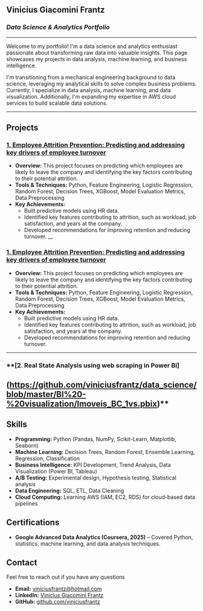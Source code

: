 ## **Vinicius Giacomini Frantz** 
### *Data Science & Analytics Portfolio*

---
Welcome to my portfolio! I'm a data science and analytics enthusiast passionate about transforming raw data into valuable insights. This page showcases my projects in data analysis, machine learning, and business intelligence.  

I'm transitioning from a mechanical engineering background to data science, leveraging my analytical skills to solve complex business problems. Currently, I specialize in data analysis, machine learning, and data visualization. Additionally, I'm expanding my expertise in AWS cloud services to build scalable data solutions.  

---

##  **Projects**

### **[1. Employee Attrition Prevention: Predicting and addressing key drivers of employee turnover](https://github.com/viniciusfrantz/data_science/blob/master/hr_emp_sat/HR_project_ML.ipynb)**  
- **Overview:** This project focuses on predicting which employees are likely to leave the company and identifying the key factors contributing to their potential attrition.  
- **Tools & Techniques:** Python, Feature Engineering, Logistic Regression, Random Forest, Decision Trees, XGBoost, Model Evaluation Metrics,  Data Preprocessing  
- **Key Achievements:**
  - Built predictive models using HR data.
  - Identified key features contributing to attrition, such as workload, job satisfaction, and years at the company.
  - Developed recommendations for improving retention and reducing turnover.
__
### **[1. Employee Attrition Prevention: Predicting and addressing key drivers of employee turnover](https://github.com/viniciusfrantz/data_science/blob/master/hr_emp_sat/HR_project_ML.ipynb)**  
- **Overview:** This project focuses on predicting which employees are likely to leave the company and identifying the key factors contributing to their potential attrition.  
- **Tools & Techniques:** Python, Feature Engineering, Logistic Regression, Random Forest, Decision Trees, XGBoost, Model Evaluation Metrics,  Data Preprocessing  
- **Key Achievements:**
  - Built predictive models using HR data.
  - Identified key features contributing to attrition, such as workload, job satisfaction, and years at the company.
  - Developed recommendations for improving retention and reducing turnover.
---
### **[2. Real State Analysis using web scraping in Power BI]
(https://github.com/viniciusfrantz/data_science/blob/master/BI%20-%20visualization/Imoveis_BC_1vs.pbix)**
---
## **Skills**  
- **Programming:** Python (Pandas, NumPy, Scikit-Learn, Matplotlib, Seaborn)  
- **Machine Learning:** Decision Trees, Random Forest, Ensemble Learning, Regression, Classification
- **Business Intelligence:** KPI Development, Trend Analysis, Data Visualization (Power BI, Tableau)  
- **A/B Testing:** Experimental design, Hypothesis testing, Statistical analysis 
- **Data Engineering:** SQL, ETL, Data Cleaning  
- **Cloud Computing:** Learning AWS (IAM, EC2, RDS) for cloud-based data pipelines


## **Certifications**  
- **Google Advanced Data Analytics (Coursera, 2025)** – Covered Python, statistics, machine learning, and data analysis techniques.
  
## **Contact**  
Feel free to reach out if you have any questions

- **Email:** viniciusfrantz@hotmail.com  
- **LinkedIn:** [Vinicius Giacomini Frantz](https://www.linkedin.com/in/viniciusgiacominifrantz/)  
- **GitHub:** [github.com/viniciusfrantz](https://github.com/viniciusfrantz/data_science)  
